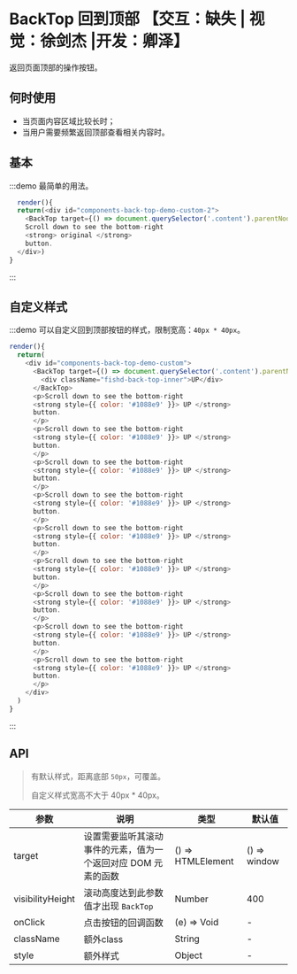 # BackTop 回到顶部 【交互：缺失 | 视觉：徐剑杰 |开发：卿泽】

返回页面顶部的操作按钮。

## 何时使用

- 当页面内容区域比较长时；
- 当用户需要频繁返回顶部查看相关内容时。

## 基本

:::demo 最简单的用法。

```js
  render(){
  return(<div id="components-back-top-demo-custom-2">
    <BackTop target={() => document.querySelector('.content').parentNode} />
    Scroll down to see the bottom-right
    <strong> original </strong>
    button.
  </div>)
}
```
:::

## 自定义样式

:::demo 可以自定义回到顶部按钮的样式，限制宽高：`40px * 40px`。

```js
render(){
  return(
    <div id="components-back-top-demo-custom">
      <BackTop target={() => document.querySelector('.content').parentNode}>
        <div className="fishd-back-top-inner">UP</div>
      </BackTop>
      <p>Scroll down to see the bottom-right
      <strong style={{ color: '#1088e9' }}> UP </strong>
      button.
      </p>
      <p>Scroll down to see the bottom-right
      <strong style={{ color: '#1088e9' }}> UP </strong>
      button.
      </p>
      <p>Scroll down to see the bottom-right
      <strong style={{ color: '#1088e9' }}> UP </strong>
      button.
      </p>
      <p>Scroll down to see the bottom-right
      <strong style={{ color: '#1088e9' }}> UP </strong>
      button.
      </p>
      <p>Scroll down to see the bottom-right
      <strong style={{ color: '#1088e9' }}> UP </strong>
      button.
      </p>
      <p>Scroll down to see the bottom-right
      <strong style={{ color: '#1088e9' }}> UP </strong>
      button.
      </p>
      <p>Scroll down to see the bottom-right
      <strong style={{ color: '#1088e9' }}> UP </strong>
      button.
      </p>
      <p>Scroll down to see the bottom-right
      <strong style={{ color: '#1088e9' }}> UP </strong>
      button.
      </p>
      <p>Scroll down to see the bottom-right
      <strong style={{ color: '#1088e9' }}> UP </strong>
      button.
      </p>
    </div>
  )
}
```
:::

<style>
#components-back-top-demo-custom .fishd-back-top {
  bottom: 110px;
}
#components-back-top-demo-custom .fishd-back-top-inner {
  height: 40px;
  width: 40px;
  line-height: 40px;
  border-radius: 4px;
  background-color: #1088e9;
  color: #fff;
  text-align: center;
  font-size: 20px;
}
</style>


## API

> 有默认样式，距离底部 `50px`，可覆盖。
>
> 自定义样式宽高不大于 40px \* 40px。

| 参数 | 说明 | 类型 | 默认值 |
| --- | --- | --- | --- |
| target | 设置需要监听其滚动事件的元素，值为一个返回对应 DOM 元素的函数 | () => HTMLElement | () => window |
| visibilityHeight | 滚动高度达到此参数值才出现 `BackTop` | Number | 400 |
| onClick | 点击按钮的回调函数 | (e) => Void | - |
| className | 额外class | String | - |
| style | 额外样式 | Object | - |
